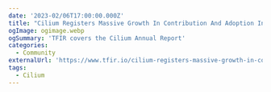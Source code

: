 ```yaml
---
date: '2023-02/06T17:00:00.000Z'
title: "Cilium Registers Massive Growth In Contribution And Adoption In 2022"
ogImage: ogimage.webp
ogSummary: 'TFIR covers the Cilium Annual Report'
categories:
  - Community
externalUrl: 'https://www.tfir.io/cilium-registers-massive-growth-in-contribution-and-adoption-in-2022/'
tags:
  - Cilium
---
```

